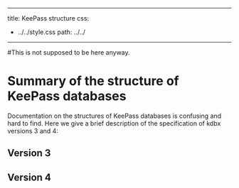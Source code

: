
---                                                                                  
title: KeePass structure
css:
- ../../style.css
path: ../../

---    

#This is not supposed to be here anyway.
# Summary of the structure of KeePass databases


Documentation on the structures of KeePass databases is confusing 
and hard to find. Here we give a brief description of the specification of kdbx versions 3 and 4:

## Version 3

## Version 4
